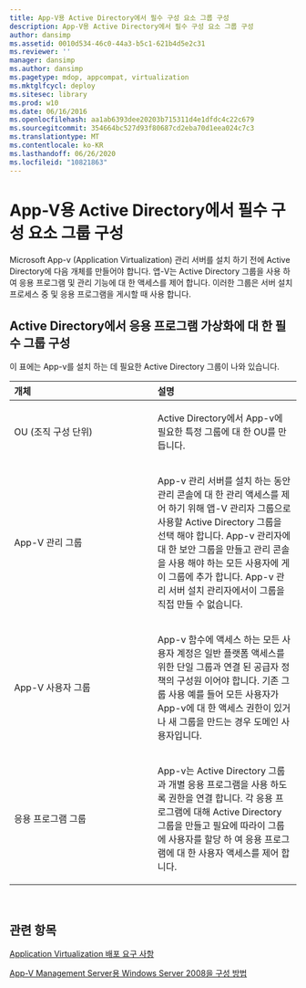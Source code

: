 ```yaml
---
title: App-V용 Active Directory에서 필수 구성 요소 그룹 구성
description: App-V용 Active Directory에서 필수 구성 요소 그룹 구성
author: dansimp
ms.assetid: 0010d534-46c0-44a3-b5c1-621b4d5e2c31
ms.reviewer: ''
manager: dansimp
ms.author: dansimp
ms.pagetype: mdop, appcompat, virtualization
ms.mktglfcycl: deploy
ms.sitesec: library
ms.prod: w10
ms.date: 06/16/2016
ms.openlocfilehash: aa1ab6393dee20203b715311d4e1dfdc4c22c679
ms.sourcegitcommit: 354664bc527d93f80687cd2eba70d1eea024c7c3
ms.translationtype: MT
ms.contentlocale: ko-KR
ms.lasthandoff: 06/26/2020
ms.locfileid: "10821863"
---
```

# App-V용 Active Directory에서 필수 구성 요소 그룹 구성


Microsoft App-v (Application Virtualization) 관리 서버를 설치 하기 전에 Active Directory에 다음 개체를 만들어야 합니다. 앱-V는 Active Directory 그룹을 사용 하 여 응용 프로그램 및 관리 기능에 대 한 액세스를 제어 합니다. 이러한 그룹은 서버 설치 프로세스 중 및 응용 프로그램을 게시할 때 사용 합니다.

## Active Directory에서 응용 프로그램 가상화에 대 한 필수 그룹 구성


이 표에는 App-v를 설치 하는 데 필요한 Active Directory 그룹이 나와 있습니다.

<table>
<colgroup>
<col width="50%" />
<col width="50%" />
</colgroup>
<thead>
<tr class="header">
<th align="left">개체</th>
<th align="left">설명</th>
</tr>
</thead>
<tbody>
<tr class="odd">
<td align="left"><p>OU (조직 구성 단위)</p></td>
<td align="left"><p>Active Directory에서 App-v에 필요한 특정 그룹에 대 한 OU를 만듭니다.</p></td>
</tr>
<tr class="even">
<td align="left"><p>App-V 관리 그룹</p></td>
<td align="left"><p>App-v 관리 서버를 설치 하는 동안 관리 콘솔에 대 한 관리 액세스를 제어 하기 위해 앱-V 관리자 그룹으로 사용할 Active Directory 그룹을 선택 해야 합니다. App-v 관리자에 대 한 보안 그룹을 만들고 관리 콘솔을 사용 해야 하는 모든 사용자에 게이 그룹에 추가 합니다. App-v 관리 서버 설치 관리자에서이 그룹을 직접 만들 수 없습니다.</p></td>
</tr>
<tr class="odd">
<td align="left"><p>App-V 사용자 그룹</p></td>
<td align="left"><p>App-v 함수에 액세스 하는 모든 사용자 계정은 일반 플랫폼 액세스를 위한 단일 그룹과 연결 된 공급자 정책의 구성원 이어야 합니다. 기존 그룹 사용 예를 들어 모든 사용자가 App-v에 대 한 액세스 권한이 있거나 새 그룹을 만드는 경우 도메인 사용자입니다.</p></td>
</tr>
<tr class="even">
<td align="left"><p>응용 프로그램 그룹</p></td>
<td align="left"><p>App-v는 Active Directory 그룹과 개별 응용 프로그램을 사용 하도록 권한을 연결 합니다. 각 응용 프로그램에 대해 Active Directory 그룹을 만들고 필요에 따라이 그룹에 사용자를 할당 하 여 응용 프로그램에 대 한 사용자 액세스를 제어 합니다.</p></td>
</tr>
</tbody>
</table>

 

## 관련 항목


[Application Virtualization 배포 요구 사항](application-virtualization-deployment-requirements.md)

[App-V Management Server용 Windows Server 2008을 구성 방법](how-to-configure-windows-server-2008-for-app-v-management-servers.md)

 

 





